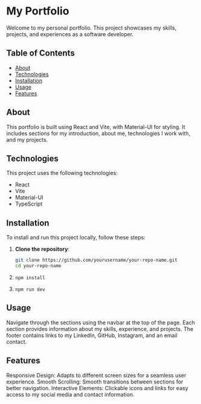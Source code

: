 # My Portfolio

Welcome to my personal portfolio. This project showcases my skills, projects, and experiences as a software developer.

## Table of Contents

- [About](#about)
- [Technologies](#technologies)
- [Installation](#installation)
- [Usage](#usage)
- [Features](#features)

## About

This portfolio is built using React and Vite, with Material-UI for styling. It includes sections for my introduction, about me, technologies I work with, and my projects.

## Technologies

This project uses the following technologies:

- React
- Vite
- Material-UI
- TypeScript

## Installation

To install and run this project locally, follow these steps:

1. **Clone the repository**:

   ```bash
   git clone https://github.com/yourusername/your-repo-name.git
   cd your-repo-name

   ```

2. ```npm 
   npm install
   ```

3. ```npm
   npm run dev
   ```

## Usage

Navigate through the sections using the navbar at the top of the page. Each section provides information about my skills, experience, and projects. The footer contains links to my LinkedIn, GitHub, Instagram, and an email contact.

## Features

Responsive Design: Adapts to different screen sizes for a seamless user experience.
Smooth Scrolling: Smooth transitions between sections for better navigation.
Interactive Elements: Clickable icons and links for easy access to my social media and contact information.
